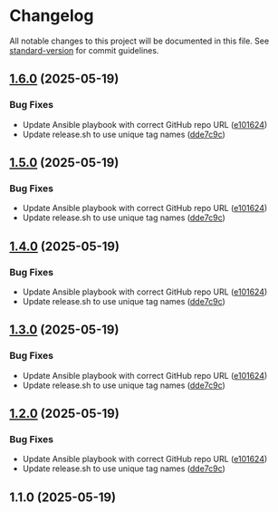 # Changelog

All notable changes to this project will be documented in this file. See [standard-version](https://github.com/conventional-changelog/standard-version) for commit guidelines.

## [1.6.0](https://github.com/Kevinmrgt/DeploiementContinueEval/compare/v1.1.0...v1.6.0) (2025-05-19)


### Bug Fixes

* Update Ansible playbook with correct GitHub repo URL ([e101624](https://github.com/Kevinmrgt/DeploiementContinueEval/commit/e1016248ef93c8185532fa6e74f291e14a4c4bad))
* Update release.sh to use unique tag names ([dde7c9c](https://github.com/Kevinmrgt/DeploiementContinueEval/commit/dde7c9cfc4dbd890a3a550334a8ad6ad98311209))

## [1.5.0](https://github.com/Kevinmrgt/DeploiementContinueEval/compare/v1.1.0...v1.5.0) (2025-05-19)


### Bug Fixes

* Update Ansible playbook with correct GitHub repo URL ([e101624](https://github.com/Kevinmrgt/DeploiementContinueEval/commit/e1016248ef93c8185532fa6e74f291e14a4c4bad))
* Update release.sh to use unique tag names ([dde7c9c](https://github.com/Kevinmrgt/DeploiementContinueEval/commit/dde7c9cfc4dbd890a3a550334a8ad6ad98311209))

## [1.4.0](https://github.com/Kevinmrgt/DeploiementContinueEval/compare/v1.1.0...v1.4.0) (2025-05-19)


### Bug Fixes

* Update Ansible playbook with correct GitHub repo URL ([e101624](https://github.com/Kevinmrgt/DeploiementContinueEval/commit/e1016248ef93c8185532fa6e74f291e14a4c4bad))
* Update release.sh to use unique tag names ([dde7c9c](https://github.com/Kevinmrgt/DeploiementContinueEval/commit/dde7c9cfc4dbd890a3a550334a8ad6ad98311209))

## [1.3.0](https://github.com/Kevinmrgt/DeploiementContinueEval/compare/v1.1.0...v1.3.0) (2025-05-19)


### Bug Fixes

* Update Ansible playbook with correct GitHub repo URL ([e101624](https://github.com/Kevinmrgt/DeploiementContinueEval/commit/e1016248ef93c8185532fa6e74f291e14a4c4bad))
* Update release.sh to use unique tag names ([dde7c9c](https://github.com/Kevinmrgt/DeploiementContinueEval/commit/dde7c9cfc4dbd890a3a550334a8ad6ad98311209))

## [1.2.0](https://github.com/Kevinmrgt/DeploiementContinueEval/compare/v1.1.0...v1.2.0) (2025-05-19)


### Bug Fixes

* Update Ansible playbook with correct GitHub repo URL ([e101624](https://github.com/Kevinmrgt/DeploiementContinueEval/commit/e1016248ef93c8185532fa6e74f291e14a4c4bad))
* Update release.sh to use unique tag names ([dde7c9c](https://github.com/Kevinmrgt/DeploiementContinueEval/commit/dde7c9cfc4dbd890a3a550334a8ad6ad98311209))

## 1.1.0 (2025-05-19)
